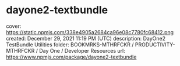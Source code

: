 # dayone2-textbundle

cover: https://static.npmjs.com/338e4905a2684ca96e08c7780fc68412.png
created: December 29, 2021 11:19 PM (UTC)
description: DayOne2 TestBundle Utilities
folder: BOOKMRKS-MTHRFCKR / PRODUCTIVITY-MTHRFCKR / Day One / Developer Resources
url: https://www.npmjs.com/package/dayone2-textbundle